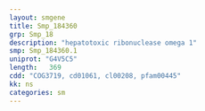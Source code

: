 ```yaml
---
layout: smgene
title: Smp_184360
grp: Smp_18
description: "hepatotoxic ribonuclease omega 1"
smp: Smp_184360.1
uniprot: "G4V5C5"
length:   369
cdd: "COG3719, cd01061, cl00208, pfam00445"
kk: ns
categories: sm
---
```

